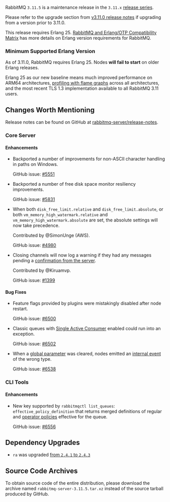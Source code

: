 RabbitMQ `3.11.5` is a maintenance release in the `3.11.x` [release series](https://www.rabbitmq.com/versions.html).

Please refer to the upgrade section from [v3.11.0 release notes](https://github.com/rabbitmq/rabbitmq-server/releases/tag/v3.11.0)
if upgrading from a version prior to 3.11.0.

This release requires Erlang 25.
[RabbitMQ and Erlang/OTP Compatibility Matrix](https://www.rabbitmq.com/which-erlang.html) has more details on
Erlang version requirements for RabbitMQ.


### Minimum Supported Erlang Version

As of 3.11.0, RabbitMQ requires Erlang 25. Nodes **will fail to start** on older Erlang releases.

Erlang 25 as our new baseline means much improved performance on ARM64 architectures, [profiling with flame graphs](https://blog.rabbitmq.com/posts/2022/05/flame-graphs/)
across all architectures, and the most recent TLS 1.3 implementation available to all RabbitMQ 3.11 users.


## Changes Worth Mentioning

Release notes can be found on GitHub at [rabbitmq-server/release-notes](https://github.com/rabbitmq/rabbitmq-server/tree/v3.11.x/release-notes).


### Core Server

#### Enhancements

 * Backported a number of improvements for non-ASCII character handling in paths on Windows.

   GitHub issue: [#5551](https://github.com/rabbitmq/rabbitmq-server/pull/5551)

 * Backported a number of free disk space monitor resiliency improvements.

   GitHub issue: [#5831](https://github.com/rabbitmq/rabbitmq-server/pull/5831)

 * When both `disk_free_limit.relative` and `disk_free_limit.absolute`,
   or both `vm_memory_high_watermark.relative` and `vm_memory_high_watermark.absolute` are set,
   the absolute settings will now take precedence.

   Contributed by @SimonUnge (AWS).

   GitHub issue: [#4980](https://github.com/rabbitmq/rabbitmq-server/issues/4980)

 * Closing channels will now log a warning if they had any messages pending a [confirmation from the server](https://www.rabbitmq.com/publishers.html#data-safety).

   Contributed by @Kiruamvp.

   GitHub issue: [#1399](https://github.com/rabbitmq/rabbitmq-server/issues/1399)

#### Bug Fixes

 * Feature flags provided by plugins were mistakingly disabled after node restart.

   GitHub issue: [#6500](https://github.com/rabbitmq/rabbitmq-server/issues/6500)

 * Classic queues with [Single Active Consumer](https://www.rabbitmq.com/consumers.html#single-active-consumer) enabled could run into an exception.

   GitHub issue: [#6502](https://github.com/rabbitmq/rabbitmq-server/pull/6502)

 * When a [global parameter](https://www.rabbitmq.com/parameters.html#parameter-management) was cleared,
   nodes emitted an [internal event](https://www.rabbitmq.com/logging.html#internal-events) of the wrong type.

   GitHub issue: [#6538](https://github.com/rabbitmq/rabbitmq-server/pull/6538)


### CLI Tools

#### Enhancements

 * New key supported by `rabbitmqctl list_queues`: `effective_policy_definition` that returns
   merged definitions of regular and [operator policies](https://www.rabbitmq.com/parameters.html#operator-policies) effective for the queue.

   GitHub issue: [#6556](https://github.com/rabbitmq/rabbitmq-server/pull/6556)


## Dependency Upgrades

 * `ra` was upgraded [from `2.4.1` to `2.4.3`](https://github.com/rabbitmq/ra/releases)


## Source Code Archives

To obtain source code of the entire distribution, please download the archive named `rabbitmq-server-3.11.5.tar.xz`
instead of the source tarball produced by GitHub.
